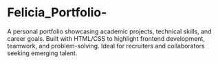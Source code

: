 # Felicia_Portfolio-
A personal portfolio showcasing academic projects, technical skills, and career goals. Built with HTML/CSS to highlight frontend development, teamwork, and problem-solving. Ideal for recruiters and collaborators seeking emerging talent.
